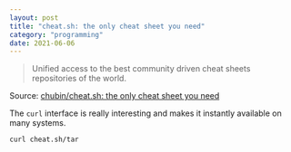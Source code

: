 ```yaml
---
layout: post
title: "cheat.sh: the only cheat sheet you need"
category: "programming"
date: 2021-06-06
---
```


>Unified access to the best community driven cheat sheets repositories of the world.

Source: [chubin/cheat.sh: the only cheat sheet you need](https://github.com/chubin/cheat.sh)

The `curl` interface is really interesting and makes it instantly available on many systems.

    curl cheat.sh/tar
